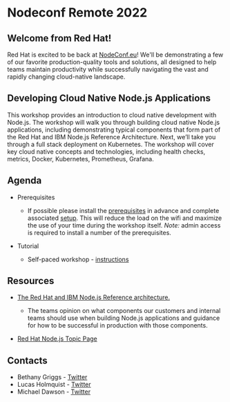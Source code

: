 # Nodeconf Remote 2022

## Welcome from Red Hat!

Red Hat is excited to be back at [NodeConf.eu](https://www.nodeconf.eu/)! We'll be demonstrating a few of our favorite production-quality tools and solutions, all designed to help teams maintain productivity while successfully navigating the vast and rapidly changing cloud-native landscape.

## Developing Cloud Native Node.js Applications

This workshop provides an introduction to cloud native development with Node.js. The workshop will walk you through building cloud native Node.js applications, including demonstrating typical components that form part of the Red Hat and IBM Node.js Reference Architecture. Next, we’ll take you through a full stack deployment on Kubernetes. The workshop will cover key cloud native concepts and technologies, including health checks, metrics, Docker, Kubernetes, Prometheus, Grafana.

## Agenda

* Prerequisites
  * If possible please install the
    [prerequisites](https://github.com/nodeshift/tutorial/tree/main/cloud-native#prerequisites)
    in advance and complete associated [setup](https://github.com/nodeshift/tutorial/tree/main/cloud-native#setting-up).
 This will reduce the load on the wifi and maximize the use of your time during the workshop itself.
  *Note:* admin access is required to install a number of the prerequisites.

* Tutorial
  * Self-paced workshop - [instructions](../cloud-native/README.md)

## Resources
  * [The Red Hat and IBM Node.js Reference architecture.](https://nodeshift.dev/nodejs-reference-architecture/)
    * The teams opinion on what components our customers and internal teams should use when building Node.js applications
      and guidance for how to be successful in production with those components.

  * [Red Hat Node.js Topic Page](https://developers.redhat.com/topics/nodejs)

## Contacts
  * Bethany Griggs - [Twitter](https://twitter.com/BethGriggs_)
  * Lucas Holmquist - [Twitter](https://twitter.com/sienaluke)
  * Michael Dawson - [Twitter](https://twitter.com/mhdawson1)

